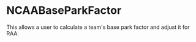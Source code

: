 # NCAABaseParkFactor
This allows a user to calculate a team's base park factor and adjust it for RAA.
